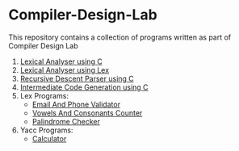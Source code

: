 
# Compiler-Design-Lab
This repository contains a collection of programs written as part of Compiler Design Lab

1. [Lexical Analyser using C](./Lexical-Analyser-Using-C)
2. [Lexical Analyser using Lex](./Lexical-Analyser-Using-Lex)
3. [Recursive Descent Parser using C](./Recursive-Descent-Parser)
4. [Intermediate Code Generation using C](./Intermediate-Code-Generator)
5. Lex Programs:
    - [Email And Phone Validator](./Lex-Programs/Email-And-Phone)
    - [Vowels And Consonants Counter](./Lex-Programs/Vowels-And-Consonants)
    - [Palindrome Checker](./Lex-Programs/Palindrome)
6. Yacc Programs:
    - [Calculator](./Yacc-Programs/Calculator)